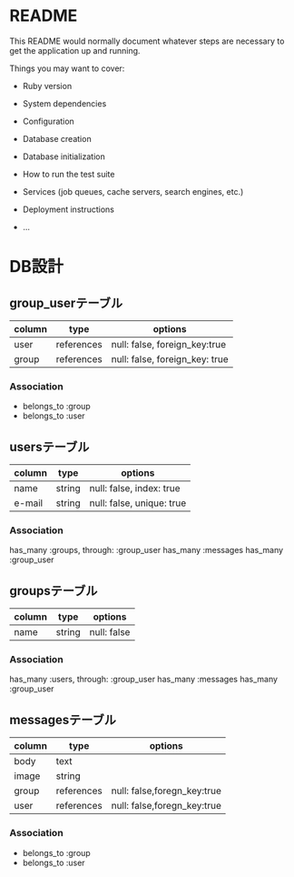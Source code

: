 # README

This README would normally document whatever steps are necessary to get the
application up and running.

Things you may want to cover:

* Ruby version

* System dependencies

* Configuration

* Database creation

* Database initialization

* How to run the test suite

* Services (job queues, cache servers, search engines, etc.)

* Deployment instructions

* ...

# DB設計


## group_userテーブル

|column|type|options|
|------|----|-------|
|user|references|null: false, foreign_key:true|
|group|references|null: false, foreign_key: true|

### Association
- belongs_to :group
- belongs_to :user



## usersテーブル

|column|type|options|
|------|----|-------|
|name|string|null: false, index: true|
|e-mail|string|null: false, unique: true|

### Association
has_many :groups, through: :group_user
has_many :messages
has_many :group_user

## groupsテーブル

|column|type|options|
|------|----|-------|
|name|string|null: false|

### Association
has_many :users, through: :group_user
has_many :messages
has_many :group_user


## messagesテーブル

|column|type|options|
|------|----|-------|
|body|text||
|image|string||
|group|references|null: false,foregn_key:true|
|user|references|null: false,foregn_key:true|

### Association
- belongs_to :group
- belongs_to :user

